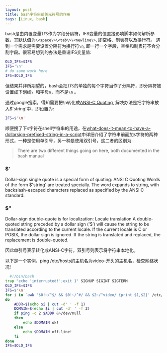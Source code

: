 ```yaml
---
layout: post
title: bash字符串前美元符号的作用 
tags: [Linux, bash]
---
```


bash是由内置变量`IFS`作为字段分隔符，IFS变量的值直接影响脚本如何解析参数，其默认值为`\<space\>\<tab\>\<newline\>`, 即空格、制表符以及换行符。 
遇到一个需求是需要设置分隔符为换行符`\n`, 即一行一个字段，空格和制表符不会分割字段。很容易想到的办法是重设IFS变量值:

```bash
OLD_IFS=$IFS
IFS='\n'
# do some work here
IFS=$OLD_IFS
```

但结果并非所期望的，bash会把`IFS`的单独的每个字符当作了分隔符，即分隔符被设置成下划线`\
`和字母`n`，而不是`\n` 。

通过google搜索，得知需要把\n转化成[ANSI-C Quoting](http://www.gnu.org/software/bash/manual/html_node/ANSI_002dC-Quoting.html),
解决办法是把字符串放入$'string'中，即设置为:

```bash
IFS=$'\n'
```

顺便搜了下`$`字符在shell字符串的用途，在[what-does-it-mean-to-have-a-dollarsign-prefixed-string-in-a-script](http://unix.stackexchange.com/questions/48106/what-does-it-mean-to-have-a-dollarsign-prefixed-string-in-a-script)中详细介绍了字符串前面加`$`字符的两种形式，一种是使用单引号，另一种是使用双引号，这二者的区别为:

> There are two different things going on here, both documented in the bash manual
### $'
Dollar-sign single quote is a special form of quoting:
ANSI C Quoting
    Words of the form $'string' are treated specially. The word expands to string, with backslash-escaped characters replaced as specified by the ANSI C standard.
### $"
Dollar-sign double-quote is for localization:
Locale translation
    A double-quoted string preceded by a dollar sign (‘$’) will cause the string to be translated according to the current locale. If the current locale is C or POSIX, the dollar sign is ignored.
    If the string is translated and replaced, the replacement is double-quoted.
>

因此单引号表示转化成ANSI-C字符，双引号则表示将字符串本地化。
  
以下是一个实例，ping /etc/hosts的主机名为video-开头的主机名，检查网络状况!
  
```bash
  #!/bin/bash
trap "echo 'interrupted!';exit 1" SIGHUP SIGINT SIGTERM
OLD_IFS=$IFS
IFS=$'\n'
for i in `awk '$0!~/^$/ && $0!~/^#/ && $2~/^video/ {print $1,$2}' /etc/hosts`
do
	ADDR=$(echo $i | cut -d' ' -f 1)
	DOMAIN=$(echo $i | cut -d' ' -f 2)
	if ping -c 2 $ADDR &>/dev/null
	then
		echo $DOMAIN ok!
	else
		echo $DOMAIN off-line!
	fi
done
IFS=$OLD_IFS
```
